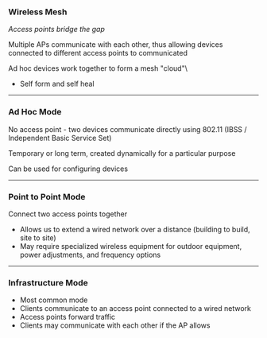 ### Wireless Mesh
*Access points bridge the gap*

Multiple APs communicate with each other, thus allowing devices connected to different access points to communicated

Ad hoc devices work together to form a mesh "cloud"\
- Self form and self heal
---
### Ad Hoc Mode
No access point - two devices communicate directly using 802.11 (IBSS / Independent Basic Service Set)

Temporary or long term, created dynamically for a particular purpose

Can be used for configuring devices

---
### Point to Point Mode
Connect two access points together
- Allows us to extend a wired network over a distance (building to build, site to site)
- May require specialized wireless equipment for outdoor equipment, power adjustments, and frequency options
---
### Infrastructure Mode
- Most common mode
- Clients communicate to an access point connected to a wired network
- Access points forward traffic
- Clients may communicate with each other if the AP allows